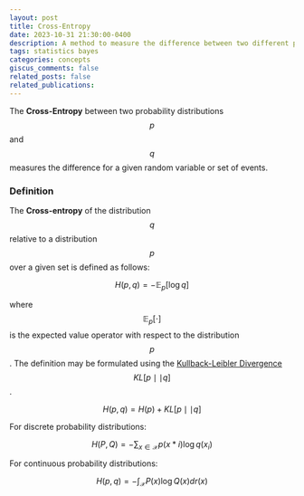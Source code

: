 ```yaml
---
layout: post
title: Cross-Entropy
date: 2023-10-31 21:30:00-0400
description: A method to measure the difference between two different probability distributions
tags: statistics bayes
categories: concepts
giscus_comments: false
related_posts: false
related_publications:
---
```


The **Cross-Entropy** between two probability distributions $$p$$ and $$q$$ measures the difference for a given random variable or set of events.

### Definition

The **Cross-entropy** of the distribution $$q$$ relative to a distribution $$p$$ over a given set is defined as follows:

$$
H(p, q) = -\mathbb{E}_p[\log q]
$$

where $$\mathbb{E}_p[\cdot]$$ is the expected value operator with respect to the distribution $$p$$.
The definition may be formulated using the [Kullback-Leibler Divergence](https://3seoksw.github.io/blog/2023/KLD/) $$KL[p \mid\mid q]$$.

$$
H(p, q) = H(p) + KL[p \mid\mid q]
$$

For discrete probability distributions:

$$
H(P, Q) = -\sum_{x\in\mathcal{X}}p(x*i)\log{q(x_i)}
$$

For continuous probability distributions:

$$
H(p, q) = -\int_{\mathcal{X}}P(x)\log{Q(x)}dr(x)
$$
